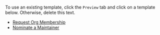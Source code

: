 To use an existing template, click the `Preview` tab and click on a template below. Otherwise, delete this text.

- [Request Org Membership](?quick_pull=1&title=Request%20org%20membership%20for%20<user>&labels=membership&template=apply_to_be_a_member.md)
- [Nominate a Maintainer](?quick_pull=1&title=Nominate%20<user>%20as%20maintainer&labels=membership&template=nominate_a_maintainer.md)
